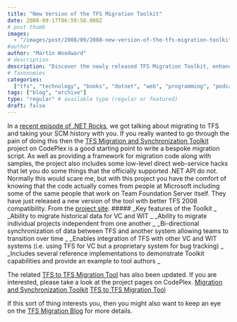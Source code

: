 ```yaml
---
title: "New Version of the TFS Migration Toolkit"
date: 2008-09-17T06:59:58.000Z
# post thumb
images:
  - "/images/post/2008/09/2008-new-version-of-the-tfs-migration-toolkit.jpg"
#author
author: "Martin Woodward"
# description
description: "Discover the newly released TFS Migration Toolkit, enhancing compatibility and offering robust features for seamless TFS migrations."
# Taxonomies
categories:
  ["tfs", "technology", "books", "dotnet", "web", "programming", "podcast"]
tags: ["blog", "archive"]
type: "regular" # available type (regular or featured)
draft: false
---
```


[](http://www.codeplex.com/MigrationSyncToolkit) In a [recent episode of .NET Rocks](http://www.dotnetrocks.com/default.aspx?showNum=373), we got talking about migrating to TFS and taking your SCM history with you. If you really wanted to go through the pain of doing this then the [TFS Migration and Synchronization Toolkit](http://www.codeplex.com/MigrationSyncToolkit) project on CodePlex is a good starting point to write a bespoke migration script. As well as providing a framework for migration code along with samples, the project also includes some low-level direct web-service hacks that let you do some things that the officially supported .NET API do not. Normally this would scare me, but with this project you have the comfort of knowing that the code actually comes from people at Microsoft including some of the same people that work on Team Foundation Server itself. They have just released a new version of the tool with better TFS 2008 compatibility. From the [project site](http://www.codeplex.com/MigrationSyncToolkit): ##### _Key features of the Toolkit _ _Ability to migrate historical data for VC and WIT _ _Ability to migrate individual projects independent from one another _ _Bi-directional synchronization of data between TFS and another system allowing teams to transition over time _ _Enables integration of TFS with other VC and WIT systems (i.e. using TFS for VC but a proprietary system for bug tracking) _ _Includes several reference implementations to demonstrate Toolkit capabilities and provide an example to tool authors _

The related [TFS to TFS Migration Tool](http://www.codeplex.com/tfstotfsmigration) has also been updated. If you are interested, please take a look at the project pages on CodePlex. [Migration and Synchronization Toolkit](http://www.codeplex.com/MigrationSyncToolkit) [TFS to TFS Migration Tool](http://www.codeplex.com/tfstotfsmigration)

If this sort of thing interests you, then you might also want to keep an eye on the [TFS Migration Blog](http://blogs.msdn.com/tfs_migration/default.aspx) for more details.
